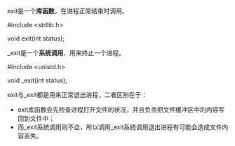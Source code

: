 exit是一个**库函数**，在进程正常结束时调用。

#include <stdlib.h>

void exit(int status);

_exit是一个**系统调用**，用来终止一个进程。

#include <unistd.h>

void _exit(int status);

exit与_exit都是用来正常退出进程，二者区别在于：

- exit库函数会先检查进程打开文件的状况，并且负责把文件缓冲区中的内容写回到文件中；
- 而_exit系统调用则不会，所以调用\_exit系统调用退出进程有可能会造成文件内容丢失。